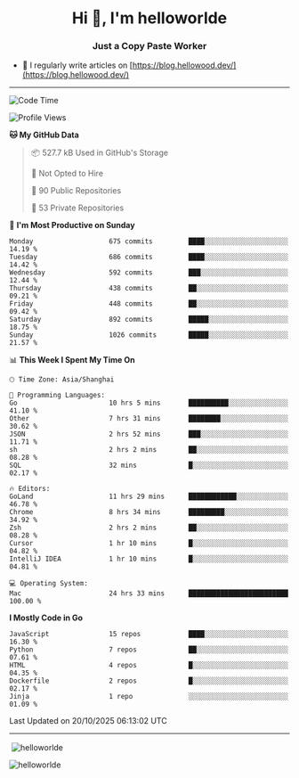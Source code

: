 <h1 align="center">Hi 👋, I'm helloworlde</h1>
<h3 align="center">Just a Copy Paste Worker</h3>

- 📝 I regularly write articles on [https://blog.hellowood.dev/](https://blog.hellowood.dev/)

<hr>


<!--START_SECTION:waka-->
![Code Time](http://img.shields.io/badge/Code%20Time-12%2C735%20hrs%2032%20mins-blue)

![Profile Views](http://img.shields.io/badge/Profile%20Views-0-blue)

**🐱 My GitHub Data** 

> 📦 527.7 kB Used in GitHub's Storage 
 > 
> 🚫 Not Opted to Hire
 > 
> 📜 90 Public Repositories 
 > 
> 🔑 53 Private Repositories 
 > 
📅 **I'm Most Productive on Sunday** 

```text
Monday                   675 commits         ████░░░░░░░░░░░░░░░░░░░░░   14.19 % 
Tuesday                  686 commits         ████░░░░░░░░░░░░░░░░░░░░░   14.42 % 
Wednesday                592 commits         ███░░░░░░░░░░░░░░░░░░░░░░   12.44 % 
Thursday                 438 commits         ██░░░░░░░░░░░░░░░░░░░░░░░   09.21 % 
Friday                   448 commits         ██░░░░░░░░░░░░░░░░░░░░░░░   09.42 % 
Saturday                 892 commits         █████░░░░░░░░░░░░░░░░░░░░   18.75 % 
Sunday                   1026 commits        █████░░░░░░░░░░░░░░░░░░░░   21.57 % 
```


📊 **This Week I Spent My Time On** 

```text
🕑︎ Time Zone: Asia/Shanghai

💬 Programming Languages: 
Go                       10 hrs 5 mins       ██████████░░░░░░░░░░░░░░░   41.10 % 
Other                    7 hrs 31 mins       ████████░░░░░░░░░░░░░░░░░   30.62 % 
JSON                     2 hrs 52 mins       ███░░░░░░░░░░░░░░░░░░░░░░   11.71 % 
sh                       2 hrs 2 mins        ██░░░░░░░░░░░░░░░░░░░░░░░   08.28 % 
SQL                      32 mins             █░░░░░░░░░░░░░░░░░░░░░░░░   02.17 % 

🔥 Editors: 
GoLand                   11 hrs 29 mins      ████████████░░░░░░░░░░░░░   46.78 % 
Chrome                   8 hrs 34 mins       █████████░░░░░░░░░░░░░░░░   34.92 % 
Zsh                      2 hrs 2 mins        ██░░░░░░░░░░░░░░░░░░░░░░░   08.28 % 
Cursor                   1 hr 10 mins        █░░░░░░░░░░░░░░░░░░░░░░░░   04.82 % 
IntelliJ IDEA            1 hr 10 mins        █░░░░░░░░░░░░░░░░░░░░░░░░   04.81 % 

💻 Operating System: 
Mac                      24 hrs 33 mins      █████████████████████████   100.00 % 
```

**I Mostly Code in Go** 

```text
JavaScript               15 repos            ████░░░░░░░░░░░░░░░░░░░░░   16.30 % 
Python                   7 repos             ██░░░░░░░░░░░░░░░░░░░░░░░   07.61 % 
HTML                     4 repos             █░░░░░░░░░░░░░░░░░░░░░░░░   04.35 % 
Dockerfile               2 repos             █░░░░░░░░░░░░░░░░░░░░░░░░   02.17 % 
Jinja                    1 repo              ░░░░░░░░░░░░░░░░░░░░░░░░░   01.09 % 
```




 Last Updated on 20/10/2025 06:13:02 UTC
<!--END_SECTION:waka-->

<hr>
<p>
  &nbsp;<img align="center" src="https://github-readme-stats.vercel.app/api?username=helloworlde&show_icons=true&locale=en" alt="helloworlde" />
</p>

<p>
  <img align="center" src="https://github-readme-streak-stats.herokuapp.com/?user=helloworlde&" alt="helloworlde" />
</p>
